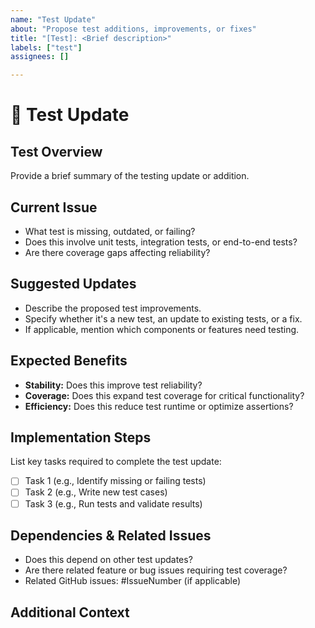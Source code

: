 ```yaml
---
name: "Test Update"
about: "Propose test additions, improvements, or fixes"
title: "[Test]: <Brief description>"
labels: ["test"]
assignees: []

---
```


# 🧪 Test Update

## Test Overview

Provide a brief summary of the testing update or addition.

## Current Issue

- What test is missing, outdated, or failing?  
- Does this involve unit tests, integration tests, or end-to-end tests?  
- Are there coverage gaps affecting reliability?  

## Suggested Updates

- Describe the proposed test improvements.  
- Specify whether it's a new test, an update to existing tests, or a fix.  
- If applicable, mention which components or features need testing.  

## Expected Benefits

- **Stability:** Does this improve test reliability?  
- **Coverage:** Does this expand test coverage for critical functionality?  
- **Efficiency:** Does this reduce test runtime or optimize assertions?  

## Implementation Steps

List key tasks required to complete the test update:

- [ ] Task 1 (e.g., Identify missing or failing tests)  
- [ ] Task 2 (e.g., Write new test cases)  
- [ ] Task 3 (e.g., Run tests and validate results)  

## Dependencies & Related Issues

- Does this depend on other test updates?  
- Are there related feature or bug issues requiring test coverage?  
- Related GitHub issues: #IssueNumber (if applicable)  

## Additional Context

<!-- Any relevant details, links, or references -->
